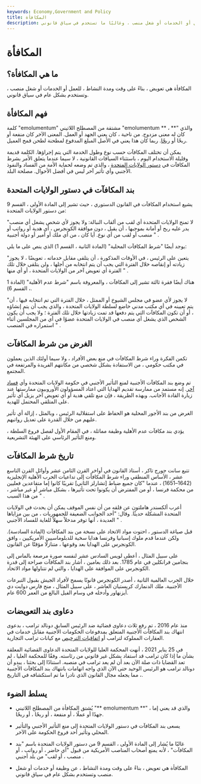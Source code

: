 ```yaml
---
keywords: Economy,Government and Policy
title: المكافأة
description: المكافأة هي تعويض ، بناءً على وقت ومدة النشاط ، للعمل أو الخدمات أو شغل منصب ، وغالبًا ما تستخدم في سياق قانوني.
---
```


# المكافأة
## ما هي المكافأة؟

المكافأة هي تعويض ، بناءً على وقت ومدة النشاط ، للعمل أو الخدمات أو شغل منصب ، وتستخدم بشكل عام في سياق قانوني.

## فهم المكافأة

كلمة "emolumentum" مشتقة من المصطلح اللاتيني "emolumentum ** ، **" والذي كان له معنى مزدوج. من ناحية ، كان يعني الجهد أو العمل. المعنى الآخر كان منفعة أو ربحًا أو [ربحًا](/profit). ربما كان هذا يعني في الأصل المبلغ المدفوع لمطحنة لطحن قمح العميل.

يمكن أن تختلف المكافآت حسب نوع وطول الخدمة التي يتم إجراؤها. الكلمة قديمة وقليلة الاستخدام اليوم ، باستثناء السياقات القانونية ، لا سيما عندما يتعلق الأمر بشرط المكافآت في [دستور الولايات المتحدة](/constitutional-economics) ، والذي تم وضعه لحماية الأمة من الفساد والنفوذ الأجنبي وأي تأثير آخر ليس في أفضل الأحوال. مصلحة البلد.

## بند المكافآت في دستور الولايات المتحدة

يشيع استخدام المكافآت في القانون الدستوري ، حيث تشير إلى المادة الأولى ، القسم 9 من دستور الولايات المتحدة:

"لا تمنح الولايات المتحدة أي لقب من ألقاب النبالة: ولا يجوز لأي شخص يشغل أي منصب يدر عليه ربح أو أمانة بموجبها ، أن يقبل ، دون موافقة الكونجرس ، أي هدية أو رواتب أو منصب أو لقب من أي نوع. أيا كان ، من أي ملك أو أمير أو دولة أجنبية " .

يوجد أيضًا "شرط المكافآت المحلية" (المادة الثانية ، القسم 1) الذي ينص على ما يلي:

"يتعين على الرئيس ، في الأوقات المذكورة ، أن يتلقى مقابل خدماته ، تعويضًا ، لا يجوز زيادته أو إنقاصه خلال الفترة التي يجب أن يتم انتخابه من أجلها ، ولن يتلقى خلال تلك الفترة أي تعويض آخر من الولايات المتحدة ، أو أي منها " .

هناك أيضًا فقرة ثالثة تشير إلى المكافآت ، والمعروفة باسم "شرط عدم الأهلية" (المادة 1 ، القسم 6).

"لا يجوز لأي عضو في مجلس الشيوخ أو الممثل ، خلال الفترة التي تم انتخابه فيها ، أن يتم تعيينه في أي مكتب مدني خاضع لسلطة الولايات المتحدة ، والذي يجب أن يتم إنشاؤه ، أو أن تكون المكافآت التي يتم دفعها قد تمت زيادتها خلال تلك الفترة ؛ ولا يجب أن يكون الشخص الذي يشغل أي منصب في الولايات المتحدة عضوًا في أي من المجلسين أثناء استمراره في المنصب " .

## الغرض من شرط المكافآت

تكمن الفكرة وراء شرط المكافآت في منع بعض الأفراد ، ولا سيما أولئك الذين يعملون في مكتب حكومي ، من الاستفادة بشكل شخصي من مكانتهم الفريدة والمرتفعة في المجتمع.

تم وضع بند المكافآت الأجنبية لمنع التأثير الأجنبي في حكومة الولايات المتحدة وأي [فساد آخر](/corruption). إنه مستمد من ممارسة تقديم الهدايا التي اعتاد المسؤولون الأوروبيون ممارستها عند زيارة القادة الأجانب. وبهذه الطريقة ، فإن منع تلقي هدية أو أي تعويض آخر يزيل أي تأثير على المتلقي المحتمل للهدية.

الغرض من بند الأجور المحلية هو الحفاظ على استقلالية الرئيس ، وبالمثل ، إزالة أي تأثير عليهم من خلال القدرة على تعديل رواتبهم.

يؤدي بند مكافآت عدم الأهلية وظيفة مماثلة ، في المقام الأول لفصل فروع السلطة ، ومنع التأثير الرئاسي على الهيئة التشريعية.

## تاريخ شرط المكافآت

تتبع سانت جورج تاكر ، أستاذ القانون في أواخر القرن الثامن عشر وأوائل القرن التاسع عشر ، الأساس المنطقي وراء شرط المكافآت إلى تداعيات الحرب الأهلية الإنجليزية (1642–1651) ، عندما "كان جميع ضباط [تشارلز الثاني] تقريبًا كانوا إما متقاعدين فعليين من محكمة فرنسا ، أو من المفترض أن يكونوا تحت تأثيرها ، بشكل مباشر أو غير مباشر ، من هذا السبب " .

أعرب ألكسندر هاملتون عن قلقه من أن نفس الموقف يمكن أن يحدث في الولايات المتحدة المشكلة حديثًا. وقال: "أحد الجوانب الضعيفة للجمهوريات ، من بين مزاياها العديدة ، أنها توفر مدخلاً سهلاً للغاية للفساد الأجنبي " .

قبل صياغة الدستور ، احتوت مواد الاتحاد على نسخة من بند المكافآت (المادة السادسة). ولكن عندما قدم ملوك إسبانيا وفرنسا هدايا سخية للدبلوماسيين الأمريكيين ، وافق الكونجرس على الهدايا بعد وقوعها ، متنازلًا مؤقتًا عن القانون.

على سبيل المثال ، أعطى لويس السادس عشر لنفسه صورة مرصعة بالماس إلى بنجامين فرانكلين في عام 1785. بعد ذلك بعامين ، أشار بند المكافآت صراحة إلى قدرة الكونجرس على الموافقة على الهدايا ، والتي لم تتناولها مواد الاتحاد.

خلال الحرب العالمية الثانية ، أصدر الكونجرس قانونًا يسمح لأفراد الجيش بقبول التبرعات الأجنبية. ملك الدنمارك كريستيان العاشر ، على سبيل المثال ، منح فارس دوايت دي أيزنهاور وأدخله في وسام الفيل البالغ من العمر 600 عام.

## دعاوى بند التعويضات

منذ عام 2016 ، تم رفع ثلاث دعاوى قضائية ضد الرئيس السابق دونالد ترامب ، بدعوى انتهاك بند المكافآت الأجنبية المتعلق بمدفوعات الحكومات الأجنبية مقابل خدمات في العقارات المملوكة لترامب أو [اتفاقيات الترخيص](/licensing-agreement) مع كيانات ترامب التجارية.

في 25 يناير 2021 ، أنهت المحكمة العليا للولايات المتحدة الدعاوى القضائية المعلقة بشأن ما إذا كان ترامب قد استفاد بشكل غير قانوني من رئاسته. وفقًا للمحكمة العليا ، لم تعد القضايا ذات صلة الآن بعد أن لم يعد ترامب في منصبه. استنادًا إلى بحثنا ، يبدو أن دونالد ترامب هو الرئيس الوحيد حتى الآن الذي واجه اتهامات بانتهاك بند المكافآت الأجنبية ، مما يجعله مجال القانون الذي نادرا ما تم استكشافه في التاريخ.

## يسلط الضوء

- يُشتق المكافأة من المصطلح اللاتيني "** emolumentum **" ، والذي قد يعني إما جهدًا أو عملًا ، أو منفعة ، أو ربحًا ، أو ربحًا.

- يسعى بند المكافآت في دستور الولايات المتحدة إلى منع التأثير الأجنبي والتأثير المحلي وتأثير أحد فروع الحكومة على الآخر.

- غالبًا ما يُشار إلى المادة الأولى ، القسم 9 من دستور الولايات المتحدة باسم "بند المكافآت" ، لأنه يمنع أصحاب المناصب الأمريكية من قبول "أي حاضر ، أو رواتب ، أو منصب ، أو لقب" من بلد أجنبي .

- المكافأة هي تعويض ، بناءً على وقت ومدة النشاط ، عن وظيفة أو خدمات أو شغل منصب وتستخدم بشكل عام في سياق قانوني.

